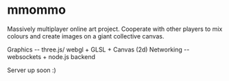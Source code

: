 # mmommo

Massively multiplayer online art project. Cooperate with other players to mix colours and create images on a giant collective canvas.

Graphics -- three.js/ webgl + GLSL + Canvas (2d)
Networking -- websockets + node.js backend

Server up soon :)
